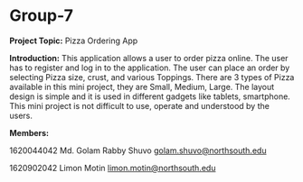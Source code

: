 # Group-7

**Project Topic:** Pizza Ordering App

**Introduction:** This application allows a user to order pizza online. The user has to register and log in to the application. The user can place an order by selecting Pizza size, crust, and various Toppings. There are 3 types of Pizza available in this mini project, they are Small, Medium, Large. The layout design is simple and it is used in different gadgets like tablets, smartphone. This mini project is not difficult to use, operate and understood by the users.

**Members:**

1620044042	Md. Golam Rabby Shuvo	golam.shuvo@northsouth.edu

1620902042	Limon Motin	limon.motin@northsouth.edu
